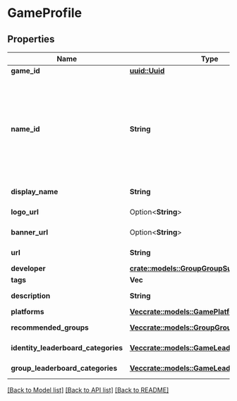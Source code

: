 # GameProfile

## Properties

Name | Type | Description | Notes
------------ | ------------- | ------------- | -------------
**game_id** | [**uuid::Uuid**](uuid::Uuid.md) |  | 
**name_id** | **String** | A human readable short identifier used to references resources. Different than a `rivet.common#Uuid` because this is intended to be human readable. Different than `rivet.common#DisplayName` because this should not include special characters and be short. | 
**display_name** | **String** | Represent a resource's readable display name. | 
**logo_url** | Option<**String**> | The URL of this game's logo image. | [optional]
**banner_url** | Option<**String**> | The URL of this game's banner image. | [optional]
**url** | **String** | The URL to this game's website. | 
**developer** | [**crate::models::GroupGroupSummary**](GroupGroupSummary.md) |  | 
**tags** | **Vec<String>** | A list of game tags. | 
**description** | **String** | A description of the given game. | 
**platforms** | [**Vec<crate::models::GamePlatformLink>**](GamePlatformLink.md) | A list of platform links. | 
**recommended_groups** | [**Vec<crate::models::GroupGroupSummary>**](GroupGroupSummary.md) | A list of group summaries. | 
**identity_leaderboard_categories** | [**Vec<crate::models::GameLeaderboardCategory>**](GameLeaderboardCategory.md) | A list of game leaderboard categories. | 
**group_leaderboard_categories** | [**Vec<crate::models::GameLeaderboardCategory>**](GameLeaderboardCategory.md) | A list of game leaderboard categories. | 

[[Back to Model list]](../README.md#documentation-for-models) [[Back to API list]](../README.md#documentation-for-api-endpoints) [[Back to README]](../README.md)


